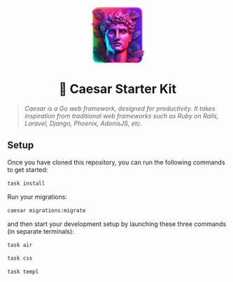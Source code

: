 <div align="center">
    <img height="128" src="https://github.com/caesar-rocks/docs/raw/master/logo.svg" />
</div>

<div align="center">
    <h1>
        📜 Caesar Starter Kit
    </h1>
</div>

> _Caesar is a Go web framework, designed for productivity. It takes inspiration from traditional web frameworks such as Ruby on Rails, Laravel, Django, Phoenix, AdonisJS, etc._

## Setup

Once you have cloned this repository, you can run the following commands to get started:

```bash
task install
```

Run your migrations:

```bash
caesar migrations:migrate
```

and then start your development setup by launching these three commands (in separate terminals):

```bash
task air
```

```bash
task css
```

```bash
task templ
```
